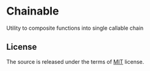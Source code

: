 # Chainable
Utility to composite functions into single callable chain

## License
The source is released under the terms of [MIT] license.

[MIT]: ./LICENSE
